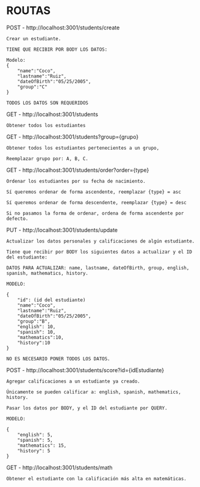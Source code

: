 # ROUTAS

POST - http://localhost:3001/students/create

    Crear un estudiante.

    TIENE QUE RECIBIR POR BODY LOS DATOS:

    Modelo:
    {
        "name":"Coco",
        "lastname":"Ruiz",
        "dateOfBirth":"05/25/2005",
        "group":"C"
    }

    TODOS LOS DATOS SON REQUERIDOS

GET - http://localhost:3001/students

    Obtener todos los estudiantes

GET - http://localhost:3001/students?group={grupo}

    Obtener todos los estudiantes pertenecientes a un grupo,

    Reemplazar grupo por: A, B, C.

GET - http://localhost:3001/students/order?order={type}

    Ordenar los estudiantes por su fecha de nacimiento.

    Sí queremos ordenar de forma ascendente, reemplazar {type} = asc

    Sí queremos ordenar de forma descendente, reemplazar {type} = desc

    Si no pasamos la forma de ordenar, ordena de forma ascendente por defecto.

PUT - http://localhost:3001/students/update

    Actualizar los datos personales y calificaciones de algún estudiante.

    Tiene que recibir por BODY los siguientes datos a actualizar y el ID del estudiante:

    DATOS PARA ACTUALIZAR: name, lastname, dateOfBirth, group, english, spanish, mathematics, history.

    MODELO:

    {
        "id": (id del estudiante)
        "name":"Coco",
        "lastname":"Ruiz",
        "dateOfBirth":"05/25/2005",
        "group":"B",
        "english": 10,
        "spanish": 10,
        "mathematics":10,
        "history":10
    }

    NO ES NECESARIO PONER TODOS LOS DATOS.

POST - http://localhost:3001/students/score?id={idEstudiante}

    Agregar calificaciones a un estudiante ya creado.

    Únicamente se pueden calificar a: english, spanish, mathematics, history.

    Pasar los datos por BODY, y el ID del estudiante por QUERY.

    MODELO:

    {
        "english": 5,
        "spanish": 5,
        "mathematics": 15,
        "history": 5
    }

GET - http://localhost:3001/students/math

    Obtener el estudiante con la calificación más alta en matemáticas.
